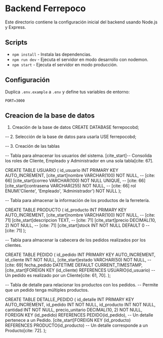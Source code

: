 # Backend Ferrepoco

Este directorio contiene la configuración inicial del backend usando Node.js y Express.

## Scripts

- `npm install` - Instala las dependencias.
- `npm run dev` - Ejecuta el servidor en modo desarrollo con nodemon.
- `npm start` - Ejecuta el servidor en modo producción.

## Configuración

Duplica `.env.example` a `.env` y define tus variables de entorno:

```
PORT=3000
```

## Creacion de la base de datos
 1. Creación de la base de datos
CREATE DATABASE ferrepocobd;

-- 2. Selección de la base de datos para usarla
USE ferrepocobd;

-- 3. Creación de las tablas

-- Tabla para almacenar los usuarios del sistema.
[cite_start]-- 
Consolida los roles de Cliente, Empleado y Administrador en una sola tabla[cite: 67].


CREATE TABLE USUARIO (
    id_usuario INT PRIMARY KEY AUTO_INCREMENT,
    [cite_start]nombre VARCHAR(100) NOT NULL, -- [cite: 66]
    [cite_start]correo VARCHAR(100) NOT NULL UNIQUE, -- [cite: 66]
    [cite_start]contrasena VARCHAR(255) NOT NULL, -- [cite: 66]
    rol ENUM('Cliente', 'Empleado', 'Administrador') NOT NULL
);

-- Tabla para almacenar la información de los productos de la ferretería.


CREATE TABLE PRODUCTO (
    id_producto INT PRIMARY KEY AUTO_INCREMENT,
    [cite_start]nombre VARCHAR(100) NOT NULL, -- [cite: 71]
    [cite_start]descripcion TEXT, -- [cite: 71]
    [cite_start]precio DECIMAL(10, 2) NOT NULL, -- [cite: 71]
    [cite_start]stock INT NOT NULL DEFAULT 0 -- [cite: 71]
);

-- Tabla para almacenar la cabecera de los pedidos realizados por los clientes.

CREATE TABLE PEDIDO (
    id_pedido INT PRIMARY KEY AUTO_INCREMENT,
    id_cliente INT NOT NULL,
    [cite_start]estado VARCHAR(50) NOT NULL, -- [cite: 69]
    fecha_pedido DATETIME DEFAULT CURRENT_TIMESTAMP,
    [cite_start]FOREIGN KEY (id_cliente) REFERENCES USUARIO(id_usuario) -- Un pedido es realizado por un Cliente[cite: 61, 70].
);

-- Tabla de detalle para relacionar los productos con los pedidos.
-- Permite que un pedido tenga múltiples productos.

CREATE TABLE DETALLE_PEDIDO (
    id_detalle INT PRIMARY KEY AUTO_INCREMENT,
    id_pedido INT NOT NULL,
    id_producto INT NOT NULL,
    cantidad INT NOT NULL,
    precio_unitario DECIMAL(10, 2) NOT NULL,
    FOREIGN KEY (id_pedido) REFERENCES PEDIDO(id_pedido), -- Un detalle pertenece a un Pedido.
    [cite_start]FOREIGN KEY (id_producto) REFERENCES PRODUCTO(id_producto) -- Un detalle corresponde a un Producto[cite: 72].
);
